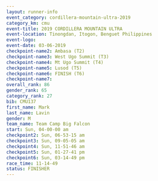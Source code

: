 ```yaml
---
layout: runner-info 
event_category: cordillera-mountain-ultra-2019 
category_km: cmu 
event-title: 2019 CORDILLERA MOUNTAIN ULTRA 
event-location: Tinongdan, Itogon, Benguet Philippines 
event-logo: 
event-date: 03-06-2019 
checkpoint-name2: Ambasa (T2) 
checkpoint-name3: West Ugo Summit (T3) 
checkpoint-name4: Mt Ugo Summit (T4) 
checkpoint-name5: Lusod (T5) 
checkpoint-name6: FINISH (T6) 
checkpoint-name7: 
overall_rank: 86
gender_rank: 65
category_rank: 27
bib: CMU137
first_name: Mark
last_name: Lavin
gender: M
team_name: Team Camp Big Falcon
start: Sun, 04-00-00 am
checkpoint2: Sun, 06-53-15 am
checkpoint3: Sun, 09-05-05 am
checkpoint4: Sun, 11-51-46 am
checkpoint5: Sun, 01-27-41 pm
checkpoint6: Sun, 03-14-49 pm
race_time: 11-14-49
status: FINISHER
---
```

